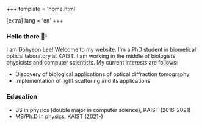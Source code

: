 +++
template = 'home.html'

[extra]
lang = 'en'
+++

### Hello there :wave:!

I am Dohyeon Lee! Welcome to my website.
I'm a PhD student in biometical optical laboratory at KAIST. I am working in the middle of biologists, physicists and computer scientists. My current interests are follows:

 - Discovery of biological applications of optical diffraction tomography
 - Implementation of light scattering and its applications


### Education

 - BS in physics (double major in computer science), KAIST (2016-2021)
 - MS/Ph.D in physics, KAIST (2021-)
